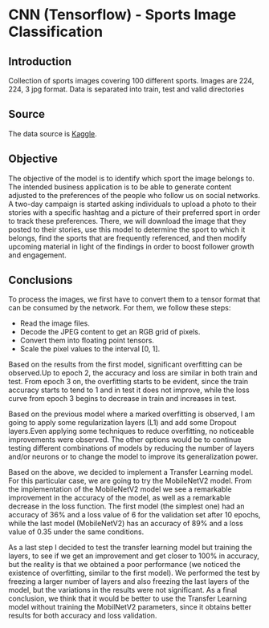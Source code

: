 # CNN (Tensorflow) - Sports Image Classification #


## Introduction ##
Collection of sports images covering 100 different sports. Images are 224, 224, 3 jpg format. Data is separated into train, test and valid directories

## Source ##
The data source is [Kaggle](https://www.kaggle.com/datasets/gpiosenka/sports-classification).

## Objective ##
The objective of the model is to identify which sport the image belongs to. The intended business application is to be able to generate content adjusted to the preferences of the people who follow us on social networks. A two-day campaign is started asking individuals to upload a photo to their stories with a specific hashtag and a picture of their preferred sport in order to track these preferences. There, we will download the image that they posted to their stories, use this model to determine the sport to which it belongs, find the sports that are frequently referenced, and then modify upcoming material in light of the findings in order to boost follower growth and engagement.

## Conclusions ##

To process the images, we first have to convert them to a tensor format that can be consumed by the network. For them, we follow these steps:
- Read the image files.
- Decode the JPEG content to get an RGB grid of pixels.
- Convert them into floating point tensors.
- Scale the pixel values to the interval [0, 1].

Based on the results from the first model, significant overfitting can be observed.Up to epoch 2, the accuracy and loss are similar in both train and test. From epoch 3 on, the overfitting starts to be evident, since the train accuracy starts to tend to 1 and in test it does not improve, while the loss curve from epoch 3 begins to decrease in train and increases in test.

Based on the previous model where a marked overfitting is observed, I am going to apply some regularization layers (L1) and add some Dropout layers.Even applying some techniques to reduce overfitting, no noticeable improvements were observed. The other options would be to continue testing different combinations of models by reducing the number of layers and/or neurons or to change the model to improve its generalization power.

Based on the above, we decided to implement a Transfer Learning model. For this particular case, we are going to try the MobileNetV2 model. From the implementation of the MobileNetV2 model we see a remarkable improvement in the accuracy of the model, as well as a remarkable decrease in the loss function. The first model (the simplest one) had an accuracy of 36% and a loss value of 6 for the validation set after 10 epochs, while the last model (MobileNetV2) has an accuracy of 89% and a loss value of 0.35 under the same conditions.

As a last step I decided to test the transfer learning model but training the layers, to see if we get an improvement and get closer to 100% in accuracy, but the reality is that we obtained a poor performance (we noticed the existence of overfitting, similar to the first model). We performed the test by freezing a larger number of layers and also freezing the last layers of the model, but the variations in the results were not significant. As a final conclusion, we think that it would be better to use the Transfer Learning model without training the MobilNetV2 parameters, since it obtains better results for both accuracy and loss validation.
